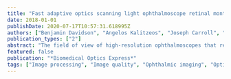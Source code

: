```yaml
---
title: "Fast adaptive optics scanning light ophthalmoscope retinal montaging"
date: 2018-01-01
publishDate: 2020-07-17T10:57:31.618995Z
authors: ["Benjamin Davidson", "Angelos Kalitzeos", "Joseph Carroll", "Alfredo Dubra", "Sebastien Ourselin", "Michel Michaelides", "Christos Bergeles"]
publication_types: ["2"]
abstract: "The field of view of high-resolution ophthalmoscopes that require the use of adaptive optics (AO) wavefront correction is limited by the isoplanatic patch of the eye, which varies across individual eyes and with the portion of the pupil used for illumination and/or imaging. Therefore all current AO ophthalmoscopes have small fields of view comparable to, or smaller than, the isoplanatic patch, and the resulting images have to be stitched off-line to create larger montages. These montages are currently assembled either manually, by expert human graders, or automatically, often requiring several hours per montage. This arguably limits the applicability of AO ophthalmoscopy to studies with small cohorts and moreover, prevents the ability to review a real-time captured montage of all locations during image acquisition to further direct targeted imaging. In this work, we propose stitching the images with our novel algorithm, which uses oriented fast rotated brief (ORB) descriptors, local sensitivity hashing, and by searching for a &#x02018;good enough&#x02019; transformation, rather than the best possible, to achieve processing times of 1&#x02013;2 minutes per montage of 250 images. Moreover, the proposed method produces montages which are as accurate as previous methods, when considering the image similarity metrics: normalised mutual information (NMI), and normalised cross correlation (NCC)."
featured: false
publication: "*Biomedical Optics Express*"
tags: ["Image processing", "Image quality", "Ophthalmic imaging", "Optical imaging", "Scanning laser ophthalmoscopy", "Wavefront aberrations"]
---
```


